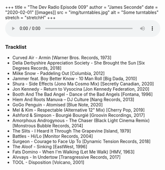 +++
title = "The Dev Radio Episode 009"
author = "James Seconde"
date = "2020-02-01"
[[images]]
  src = "img/turntables.jpg"
  alt = "Some turntables"
  stretch = "stretchH"
+++
<AUDIO
    style="width:100%;"
    controls
    src="https://devtheatre.s3-eu-west-1.amazonaws.com/The+Dev+Radio+009.mp3">
    https://devtheatre.s3-eu-west-1.amazonaws.com/The+Dev+Radio+009.mp3
</AUDIO>

### Tracklist

* Curved Air - Armin [Warner Bros. Records, 1973]
* Delia Derbyshire Appreciation Society - She Brought the Sun [Six Degrees Records, 2018]
* Miike Snow - Paddeling Out [Columbia, 2012]
* Jammer feat. Boy Better Know - 10 Man Roll [Big Dada, 2010]
* Shura - Side Effects (Jono Ma Cosmo Mix) [Secretly Canadian, 2020]
* Jon Kennedy - Return to Vysocina [Jon Kennedy Federation, 2020]
* Booth And The Bad Angel - Dance of the Bad Angels [Fontana, 1996]
* Hiem And Roots Manuva ‎– DJ Culture [Nang Records, 2013]
* GoGo Penguin - Atomised [Blue Note, 2020]
* Mel & Kim - Respectable (Alternative 12" Mix) [Cherry Pop, 2019]
* Ashford & Simpson - Bourgié Bourgié [Groovin Recordings, 2017]
* Amorphous Androgynous - The Chaser (Black Light Cinema Remix) [Monstrous Bubble Records, 2014]
* The Slits - I Heard It Through The Grapevine [Island, 1979]
* Battles - Hi/Lo [Monitor Records, 2004]
* Surgeon - Courage to Face Up To [Dynamic Tension Records, 2018]
* The Aloof - Sinking [EastWest, 1996]
* Fats Domino - When I'm Walking (Let Me Walk) [HMV, 1963]
* Alvvays - In Undertow [Transgressive Records, 2017]
* TOOL - Disposition [Volcano, 2001]